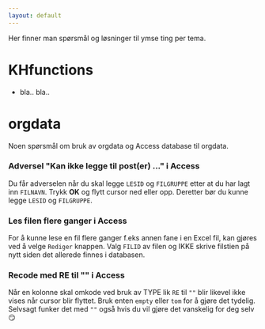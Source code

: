 ```yaml
---
layout: default
---
```


Her finner man spørsmål og løsninger til ymse ting per tema.

# KHfunctions

- bla.. bla..


# orgdata

Noen spørsmål om bruk av orgdata og Access database til orgdata.

### Adversel "Kan ikke legge til post(er) ..." i Access

Du får adverselen når du skal legge `LESID` og `FILGRUPPE` etter at du har lagt
inn `FILNAVN`. Trykk **OK** og flytt cursor ned eller opp. Deretter bør du kunne
legge `LESID` og `FILGRUPPE`.

### Les filen flere ganger i Access

For å kunne lese en fil flere ganger f.eks annen fane i en Excel fil, kan gjøres
ved å velge `Rediger` knappen. Valg `FILID` av filen og IKKE skrive filstien på
nytt siden det allerede finnes i databasen.

### Recode med RE til "" i Access

Når en kolonne skal omkode ved bruk av TYPE lik `RE` til `""` blir likevel ikke
vises når cursor blir flyttet. Bruk enten `empty` eller `tom` for å gjøre det
tydelig. Selvsagt funker det med `""` også hvis du vil gjøre det vanskelig for deg selv :smirk:

